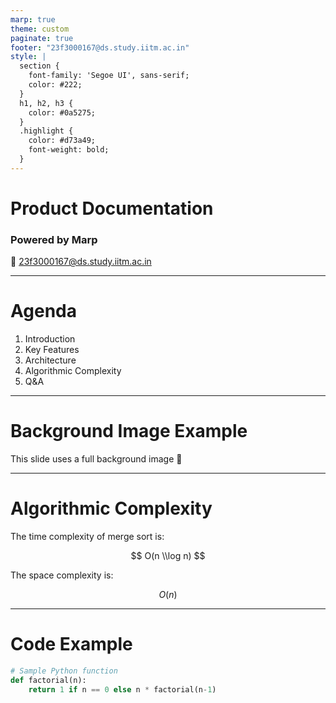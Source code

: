 ```yaml
---
marp: true
theme: custom
paginate: true
footer: "23f3000167@ds.study.iitm.ac.in"
style: |
  section {
    font-family: 'Segoe UI', sans-serif;
    color: #222;
  }
  h1, h2, h3 {
    color: #0a5275;
  }
  .highlight {
    color: #d73a49;
    font-weight: bold;
  }
---
```


<!-- _class: lead -->
# Product Documentation
### Powered by Marp

📧 23f3000167@ds.study.iitm.ac.in

---

# Agenda

1. Introduction  
2. Key Features  
3. Architecture  
4. Algorithmic Complexity  
5. Q&A

---

<!-- _backgroundImage: url('https://unsplash.com/photos/a-laptop-computer-sitting-on-top-of-a-white-table-F4ottWBnCpM,code') -->
<!-- _backgroundSize: cover -->
# Background Image Example

This slide uses a full background image 🎨

---

# Algorithmic Complexity

The time complexity of merge sort is:

$$ O(n \\log n) $$

The space complexity is:

$$ O(n) $$

---

# Code Example

```python
# Sample Python function
def factorial(n):
    return 1 if n == 0 else n * factorial(n-1)

